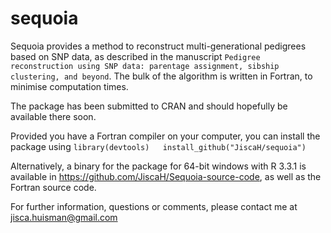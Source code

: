 # sequoia
Sequoia provides a method to reconstruct multi-generational pedigrees based on SNP data, as described in the manuscript `Pedigree reconstruction using SNP data: parentage assignment, sibship clustering, and beyond`. The bulk of the algorithm is written in Fortran, to minimise computation times.

The package has been submitted to CRAN and should hopefully be available there soon.

Provided you have a Fortran compiler on your computer, you can install the package using
`library(devtools)  
install_github("JiscaH/sequoia")`

Alternatively, a binary for the package for 64-bit windows with R 3.3.1 is available in https://github.com/JiscaH/Sequoia-source-code, 
as well as the Fortran source code. 

For further information, questions or comments, please contact me at jisca.huisman@gmail.com
